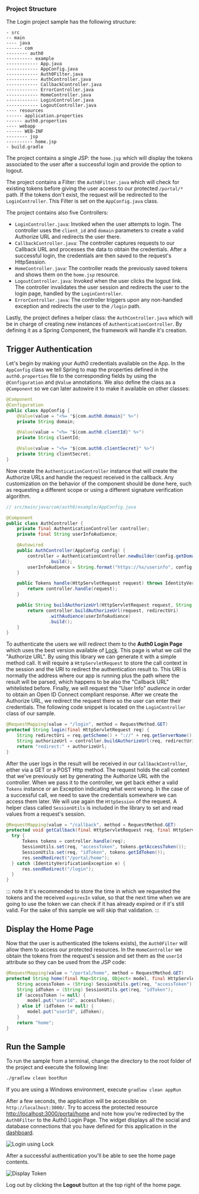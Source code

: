 ### Project Structure
The Login project sample has the following structure:

```text
- src
-- main
---- java
------ com
-------- auth0
---------- example
------------ App.java
------------ AppConfig.java
------------ Auth0Filter.java
------------ AuthController.java
------------ CallbackController.java
------------ ErrorController.java
------------ HomeController.java
------------ LoginController.java
------------ LogoutController.java
---- resources
------ application.properties
------ auth0.properties
---- webapp
------ WEB-INF
-------- jsp
---------- home.jsp
- build.gradle
```

The project contains a single JSP: the `home.jsp` which will display the tokens associated to the user after a successful login and provide the option to logout.

The project contains a Filter: the `Auth0Filter.java` which will check for existing tokens before giving the user access to our protected `/portal/*` path. If the tokens don't exist, the request will be redirected to the `LoginController`. This Filter is set on the `AppConfig.java` class.

The project contains also five Controllers:
- `LoginController.java`: Invoked when the user attempts to login. The controller uses the `client_id` and `domain` parameters to create a valid Authorize URL and redirects the user there.
- `CallbackController.java`: The controller captures requests to our Callback URL and processes the data to obtain the credentials. After a successful login, the credentials are then saved to the request's HttpSession.
- `HomeController.java`: The controller reads the previously saved tokens and shows them on the `home.jsp` resource.
- `LogoutController.java`: Invoked when the user clicks the logout link. The controller invalidates the user session and redirects the user to the login page, handled by the `LoginController`.
- `ErrorController.java`: The controller triggers upon any non-handled exception and redirects the user to the `/login` path.

Lastly, the project defines a helper class: the `AuthController.java` which will be in charge of creating new instances of `AuthenticationController`. By defining it as a Spring Component, the framework will handle it's creation.

## Trigger Authentication

Let's begin by making your Auth0 credentials available on the App. In the `AppConfig` class we tell Spring to map the properties defined in the `auth0.properties` file to the corresponding fields by using the `@Configuration` and `@Value` annotations. We also define the class as a `@Component` so we can later autowire it to make it available on other classes:

```java
@Component
@Configuration
public class AppConfig {
    @Value(value = "<%= "${com.auth0.domain}" %>")
    private String domain;

    @Value(value = "<%= "${com.auth0.clientId}" %>")
    private String clientId;

    @Value(value = "<%= "${com.auth0.clientSecret}" %>")
    private String clientSecret;
}
```

Now create the `AuthenticationController` instance that will create the Authorize URLs and handle the request received in the callback. Any customization on the behavior of the component should be done here, such as requesting a different scope or using a different signature verification algorithm.

```java
// src/main/java/com/auth0/example/AppConfig.java

@Component
public class AuthController {
    private final AuthenticationController controller;
    private final String userInfoAudience;

    @Autowired
    public AuthController(AppConfig config) {
        controller = AuthenticationController.newBuilder(config.getDomain(), config.getClientId(), config.getClientSecret())
                .build();
        userInfoAudience = String.format("https://%s/userinfo", config.getDomain());
    }

    public Tokens handle(HttpServletRequest request) throws IdentityVerificationException {
        return controller.handle(request);
    }

    public String buildAuthorizeUrl(HttpServletRequest request, String redirectUri) {
        return controller.buildAuthorizeUrl(request, redirectUri)
                .withAudience(userInfoAudience)
                .build();
    }
}
```


To authenticate the users we will redirect them to the **Auth0 Login Page** which uses the best version available of [Lock](/lock). This page is what we call the "Authorize URL". By using this library we can generate it with a simple method call. It will require a `HttpServletRequest` to store the call context in the session and the URI to redirect the authentication result to. This URI is normally the address where our app is running plus the path where the result will be parsed, which happens to be also the "Callback URL" whitelisted before. Finally, we will request the "User Info" *audience* in order to obtain an Open ID Connect compliant response. After we create the Authorize URL, we redirect the request there so the user can enter their credentials. The following code snippet is located on the `LoginController` class of our sample.

```java
@RequestMapping(value = "/login", method = RequestMethod.GET)
protected String login(final HttpServletRequest req) {
    String redirectUri = req.getScheme() + "://" + req.getServerName() + ":" + req.getServerPort() + "/callback";
    String authorizeUrl = controller.buildAuthorizeUrl(req, redirectUri);
    return "redirect:" + authorizeUrl;
}
```

After the user logs in the result will be received in our `CallbackController`, either via a GET or a POST Http method. The request holds the call context that we've previously set by generating the Authorize URL with the controller. When we pass it to the controller, we get back either a valid `Tokens` instance or an Exception indicating what went wrong. In the case of a successful call, we need to save the credentials somewhere we can access them later. We will use again the `HttpSession` of the request. A helper class called `SessionUtils` is included in the library to set and read values from a request's session.

```java
@RequestMapping(value = "/callback", method = RequestMethod.GET)
protected void getCallback(final HttpServletRequest req, final HttpServletResponse res) throws ServletException, IOException {
  try {
      Tokens tokens = controller.handle(req);
      SessionUtils.set(req, "accessToken", tokens.getAccessToken());
      SessionUtils.set(req, "idToken", tokens.getIdToken());
      res.sendRedirect("/portal/home");
  } catch (IdentityVerificationException e) {
      res.sendRedirect("/login");
  }
}
```

::: note
It it's recommended to store the time in which we requested the tokens and the received `expiresIn` value, so that the next time when we are going to use the token we can check if it has already expired or if it's still valid. For the sake of this sample we will skip that validation.
:::

## Display the Home Page

Now that the user is authenticated (the tokens exists), the `Auth0Filter` will allow them to access our protected resources. In the `HomeController` we obtain the tokens from the request's session and set them as the `userId` attribute so they can be used from the JSP code:

```java
@RequestMapping(value = "/portal/home", method = RequestMethod.GET)
protected String home(final Map<String, Object> model, final HttpServletRequest req) {
    String accessToken = (String) SessionUtils.get(req, "accessToken");
    String idToken = (String) SessionUtils.get(req, "idToken");
    if (accessToken != null) {
        model.put("userId", accessToken);
    } else if (idToken != null) {
        model.put("userId", idToken);
    }
    return "home";
}
```

## Run the Sample

To run the sample from a terminal, change the directory to the root folder of the project and execute the following line:

```bash
./gradlew clean bootRun
```

If you are using a Windows environment, execute `gradlew clean appRun`

After a few seconds, the application will be accessible on `http://localhost:3000/`. Try to access the protected resource [http://localhost:3000/portal/home](http://localhost:3000/portal/home) and note how you're redirected by the `Auth0Filter` to the Auth0 Login Page. The widget displays all the social and database connections that you have defined for this application in the [dashboard](${manage_url}/#/).

![Login using Lock](/media/articles/java/login-with-lock.png)

After a successful authentication you'll be able to see the home page contents.

![Display Token](/media/articles/java/display-token.png)

Log out by clicking the **Logout** button at the top right of the home page.
